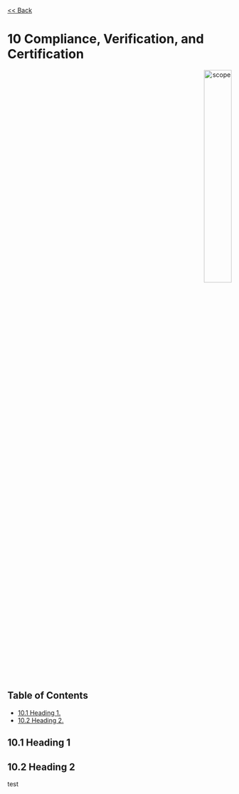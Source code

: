 [<< Back](../../ref_model)
# 10 Compliance, Verification, and Certification
<p align="right"><img src="../figures/bogo_ifo.png" alt="scope" title="Scope" width="35%"/></p>

## Table of Contents
* [10.1	Heading 1.](#10.1)
* [10.2 Heading 2.](#10.2)

<a name="10.1"></a>
## 10.1 Heading 1

<a name="10.2"></a>
## 10.2 Heading 2

test
